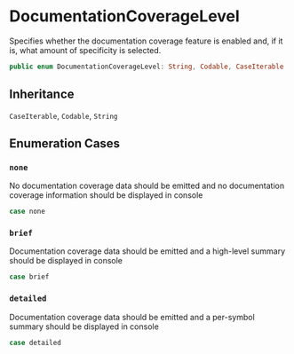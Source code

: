 # DocumentationCoverageLevel

Specifies whether the documentation coverage feature is enabled and, if it is, what amount of specificity is selected.

``` swift
public enum DocumentationCoverageLevel: String, Codable, CaseIterable 
```

## Inheritance

`CaseIterable`, `Codable`, `String`

## Enumeration Cases

### `none`

No documentation coverage data should be emitted and no documentation coverage information should be displayed in console

``` swift
case none
```

### `brief`

Documentation coverage data should be emitted and a high-level summary should be displayed in console

``` swift
case brief
```

### `detailed`

Documentation coverage data should be emitted and a per-symbol summary should be displayed in console

``` swift
case detailed
```
